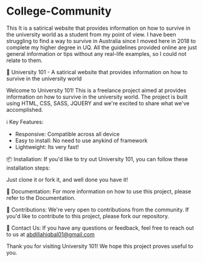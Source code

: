 # College-Community
This It is a satirical website that provides information on how to survive in the university world as a student from my point of view. I have been struggling to find a way to survive in Australia since I moved here in 2018 to complete my higher degree in UQ. All the guidelines provided online are just general information or tips without any real-life examples, so I could not relate to them.

🚀 University 101 - A satirical website that provides information
on how to survive in the university world

Welcome to University 101! This is a freelance project aimed at provides information
on how to survive in the university world. The project is built using HTML, CSS, SASS, JQUERY and we're excited to share what we've accomplished.

ℹ️ Key Features:
- Responsive: Compatible across all device
- Easy to install: No need to use anykind of framework
- Lightweight: Its very fast!

📦 Installation:
If you'd like to try out University 101, you can follow these installation steps:

Just clone it or fork it, and well done you have it!

📄 Documentation:
For more information on how to use this project, please refer to the Documentation.

🙏 Contributions:
We're very open to contributions from the community. If you'd like to contribute to this project, please fork our repository.

📧 Contact Us:
If you have any questions or feedback, feel free to reach out to us at abdillahiqbal01@gmail.com

Thank you for visiting University 101! We hope this project proves useful to you.
